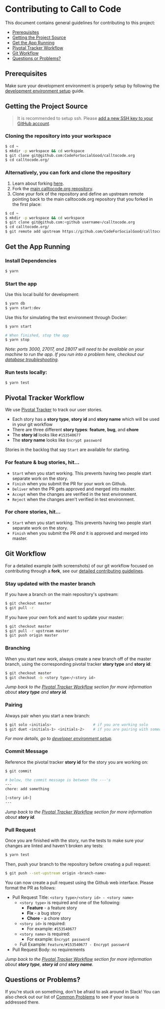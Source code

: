 # Contributing to Call to Code

This document contains general guidelines for contributing to this project:

- [Prerequisites](#prerequisites)
- [Getting the Project Source](#source)
- [Get the App Running](#running)
- [Pivotal Tracker Workflow](#pivotal)
- [Git Workflow](#git)
- [Questions or Problems?](#questions)

## <a name="prerequisites"></a> Prerequisites

Make sure your development environment is properly setup by following the [development environment setup](./DEVELOPER.md) guide.

## <a name="source"></a> Getting the Project Source

> It is recommended to setup ssh. Please [add a new SSH key to your GitHub account](https://help.github.com/articles/adding-a-new-ssh-key-to-your-github-account/).

### Cloning the repository into your workspace

```bash
$ cd ~
$ mkdir -p workspace && cd workspace
$ git clone git@github.com:CodeForSocialGood/calltocode.org
$ cd calltocode.org/
```

### Alternatively, you can fork and clone the repository

1. Learn about forking [here](https://help.github.com/articles/fork-a-repo/).
2. Fork the [main calltocode.org repository](https://github.com/CodeForSocialGood/calltocode.org).
3. Clone your fork of the repository and define an upstream remote pointing back to the main calltocode.org repository that you forked in the first place:
```bash
$ cd ~
$ mkdir -p workspace && cd workspace
$ git clone git@github.com:<github username>/calltocode.org
$ cd calltocode.org/
$ git remote add upstream https://github.com/CodeForSocialGood/calltocode.org
```

## <a name="running"></a> Get the App Running

### Install Dependencies

```bash
$ yarn
```

### Start the app

Use this local build for development:

```bash
$ yarn db
$ yarn start:dev
```

Use this for simulating the test environment through Docker:

```bash
$ yarn start

# When finished, stop the app
$ yarn stop
```

*Note: ports 3000, 27017, and 28017 will need to be available on your machine to run the app. If you run into a problem here, checkout our [database troubleshooting](./PROBLEMS.md#database).*

### Run tests locally:

```bash
$ yarn test
```

## <a name="pivotal"></a> Pivotal Tracker Workflow

We use [Pivotal Tracker](https://www.pivotaltracker.com) to track our user stories.

- Each story has a **story type**, **story id** and **story name** which will be used in your git workflow
- There are three different **story types**: **feature**, **bug**, and **chore**
- The **story id** looks like `#153540677`
- The **story name** looks like `Encrypt password`

Stories in the backlog that say `Start` are available for starting.

### For feature & bug stories, hit...

- `Start` when you start working. This prevents having two people start separate work on the story.
- `Finish` when you submit the PR for your work on Github.
- `Deliver` when the PR gets approved and merged into master.
- `Accept` when the changes are verified in the test environment.
- `Reject` when the changes aren't verified in test environment.

### For chore stories, hit...

- `Start` when you start working. This prevents having two people start separate work on the story.
- `Finish` when you submit the PR *and* it is approved and merged into master.

## <a name="git"></a> Git Workflow

For a detailed example (with screenshots) of our git workflow focused on contributing through a **fork**, see our [detailed contributing guidelines](./CONTRIBUTING_DETAILED.md).

### Stay updated with the master branch

If you have a branch on the main repository's upstream:

```bash
$ git checkout master
$ git pull -r
```

If you have your own fork and want to update your master:

```bash
$ git checkout master
$ git pull -r upstream master
$ git push origin master
```

### Branching

When you start new work, always create a new branch off of the master branch, using the corresponding pivotal tracker **story type** and **story id**:

```bash
$ git checkout master
$ git checkout -b <story type>/<story id>
```

*Jump back to the [Pivotal Tracker Workflow](#pivotal) section for more information about **story type** and **story id**.*

### Pairing

Always pair when you start a new branch:

```bash
$ git solo <initials>                   # if you are working solo
$ git duet <initials-1> <initials-2>    # if you are pairing with someone
```

*For more details, go to [developer environment setup](./DEVELOPER.md#rest).*

### Commit Message

Reference the pivotal tracker **story id** for the story you are working on:

```bash
$ git commit

# below, the commit message is between the ---'s
---
chore: add something

[<story id>]
---
```

*Jump back to the [Pivotal Tracker Workflow](#pivotal) section for more information about **story id**.*

### Pull Request

Once you are finished with the story, run the tests to make sure your changes are linted and haven't broken any tests:

```bash
$ yarn test
```

Then, push your branch to the repository before creating a pull request:

```bash
$ git push --set-upstream origin <branch-name>
```

You can now create a pull request using the Github web interface. Please format the PR as follows:

- Pull Request Title: `<story type>/<story id> - <story name>`
  - `<story type>` is required and one of the following:
    - **Feature** - a feature story
    - **Fix** - a bug story
    - **Chore** - a chore story
  - `<story id>` is required:
    - For example: `#153540677`
  - `<story name>` is required:
    - For example: `Encrypt password`
  - Full Example: `Feature/#153540677 - Encrypt password`
- Pull Request Body: no requirements

*Jump back to the [Pivotal Tracker Workflow](#pivotal) section for more information about **story type**, **story id** and **story name**.*

## <a name="questions"></a> Questions or Problems?

If you're stuck on something, don't be afraid to ask around in Slack! You can also check out our list of [Common Problems](./PROBLEMS.md) to see if your issue is addressed there.
